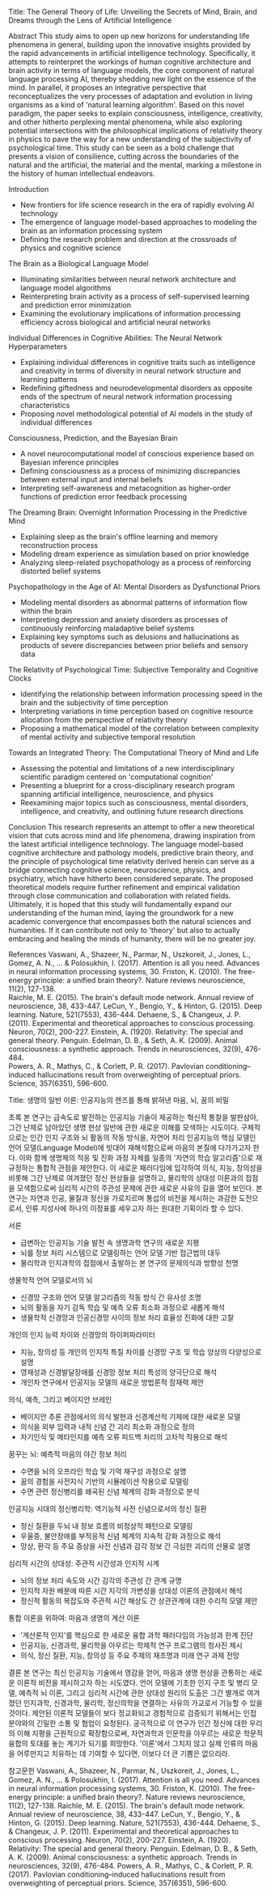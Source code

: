 Title: The General Theory of Life: Unveiling the Secrets of Mind, Brain, and Dreams through the Lens of Artificial Intelligence

Abstract
This study aims to open up new horizons for understanding life phenomena in general, building upon the innovative insights provided by the rapid advancements in artificial intelligence technology. Specifically, it attempts to reinterpret the workings of human cognitive architecture and brain activity in terms of language models, the core component of natural language processing AI, thereby shedding new light on the essence of the mind. In parallel, it proposes an integrative perspective that reconceptualizes the very processes of adaptation and evolution in living organisms as a kind of 'natural learning algorithm'. Based on this novel paradigm, the paper seeks to explain consciousness, intelligence, creativity, and other hitherto perplexing mental phenomena, while also exploring potential intersections with the philosophical implications of relativity theory in physics to pave the way for a new understanding of the subjectivity of psychological time. This study can be seen as a bold challenge that presents a vision of consilience, cutting across the boundaries of the natural and the artificial, the material and the mental, marking a milestone in the history of human intellectual endeavors.

Introduction
- New frontiers for life science research in the era of rapidly evolving AI technology  
- The emergence of language model-based approaches to modeling the brain as an information processing system
- Defining the research problem and direction at the crossroads of physics and cognitive science

The Brain as a Biological Language Model
- Illuminating similarities between neural network architecture and language model algorithms
- Reinterpreting brain activity as a process of self-supervised learning and prediction error minimization
- Examining the evolutionary implications of information processing efficiency across biological and artificial neural networks

Individual Differences in Cognitive Abilities: The Neural Network Hyperparameters  
- Explaining individual differences in cognitive traits such as intelligence and creativity in terms of diversity in neural network structure and learning patterns
- Redefining giftedness and neurodevelopmental disorders as opposite ends of the spectrum of neural network information processing characteristics
- Proposing novel methodological potential of AI models in the study of individual differences

Consciousness, Prediction, and the Bayesian Brain
- A novel neurocomputational model of conscious experience based on Bayesian inference principles
- Defining consciousness as a process of minimizing discrepancies between external input and internal beliefs  
- Interpreting self-awareness and metacognition as higher-order functions of prediction error feedback processing

The Dreaming Brain: Overnight Information Processing in the Predictive Mind
- Explaining sleep as the brain's offline learning and memory reconstruction process
- Modeling dream experience as simulation based on prior knowledge
- Analyzing sleep-related psychopathology as a process of reinforcing distorted belief systems 

Psychopathology in the Age of AI: Mental Disorders as Dysfunctional Priors
- Modeling mental disorders as abnormal patterns of information flow within the brain
- Interpreting depression and anxiety disorders as processes of continuously reinforcing maladaptive belief systems 
- Explaining key symptoms such as delusions and hallucinations as products of severe discrepancies between prior beliefs and sensory data

The Relativity of Psychological Time: Subjective Temporality and Cognitive Clocks
- Identifying the relationship between information processing speed in the brain and the subjectivity of time perception
- Interpreting variations in time perception based on cognitive resource allocation from the perspective of relativity theory  
- Proposing a mathematical model of the correlation between complexity of mental activity and subjective temporal resolution

Towards an Integrated Theory: The Computational Theory of Mind and Life  
- Assessing the potential and limitations of a new interdisciplinary scientific paradigm centered on 'computational cognition'
- Presenting a blueprint for a cross-disciplinary research program spanning artificial intelligence, neuroscience, and physics  
- Reexamining major topics such as consciousness, mental disorders, intelligence, and creativity, and outlining future research directions

Conclusion
This research represents an attempt to offer a new theoretical vision that cuts across mind and life phenomena, drawing inspiration from the latest artificial intelligence technology. The language model-based cognitive architecture and pathology models, predictive brain theory, and the principle of psychological time relativity derived herein can serve as a bridge connecting cognitive science, neuroscience, physics, and psychiatry, which have hitherto been considered separate. The proposed theoretical models require further refinement and empirical validation through close communication and collaboration with related fields. Ultimately, it is hoped that this study will fundamentally expand our understanding of the human mind, laying the groundwork for a new academic convergence that encompasses both the natural sciences and humanities. If it can contribute not only to 'theory' but also to actually embracing and healing the minds of humanity, there will be no greater joy.

References 
Vaswani, A., Shazeer, N., Parmar, N., Uszkoreit, J., Jones, L., Gomez, A. N., ... & Polosukhin, I. (2017). Attention is all you need. Advances in neural information processing systems, 30.
Friston, K. (2010). The free-energy principle: a unified brain theory?. Nature reviews neuroscience, 11(2), 127-138.  
Raichle, M. E. (2015). The brain's default mode network. Annual review of neuroscience, 38, 433-447.
LeCun, Y., Bengio, Y., & Hinton, G. (2015). Deep learning. Nature, 521(7553), 436-444.
Dehaene, S., & Changeux, J. P. (2011). Experimental and theoretical approaches to conscious processing. Neuron, 70(2), 200-227.
Einstein, A. (1920). Relativity: The special and general theory. Penguin.
Edelman, D. B., & Seth, A. K. (2009). Animal consciousness: a synthetic approach. Trends in neurosciences, 32(9), 476-484.  
Powers, A. R., Mathys, C., & Corlett, P. R. (2017). Pavlovian conditioning–induced hallucinations result from overweighting of perceptual priors. Science, 357(6351), 596-600.


Title: 생명의 일반 이론: 인공지능의 렌즈를 통해 밝혀낸 마음, 뇌, 꿈의 비밀

초록
본 연구는 급속도로 발전하는 인공지능 기술이 제공하는 혁신적 통찰을 발판삼아, 그간 난제로 남아있던 생명 현상 일반에 관한 새로운 이해를 모색하는 시도이다. 구체적으로는 인간 인지 구조와 뇌 활동의 작동 방식을, 자연어 처리 인공지능의 핵심 모델인 언어 모델(Language Model)에 빗대어 재해석함으로써 마음의 본질에 다가가고자 한다. 이와 함께 생명체의 적응 및 진화 과정 자체를 일종의 '자연의 학습 알고리즘'으로 재규정하는 통합적 관점을 제안한다. 이 새로운 패러다임에 입각하여 의식, 지능, 창의성을 비롯해 그간 난제로 여겨졌던 정신 현상들을 설명하고, 물리학의 상대성 이론과의 접점을 모색함으로써 심리적 시간의 주관성 문제에 관한 새로운 사유의 길을 열어 보인다. 본 연구는 자연과 인공, 물질과 정신을 가로지르며 통섭의 비전을 제시하는 과감한 도전으로서, 인류 지성사에 하나의 이정표를 세우고자 하는 원대한 기획이라 할 수 있다.

서론  
- 급변하는 인공지능 기술 발전 속 생명과학 연구의 새로운 지평
- 뇌를 정보 처리 시스템으로 모델링하는 언어 모델 기반 접근법의 대두
- 물리학과 인지과학의 접점에서 출발하는 본 연구의 문제의식과 방향성 천명

생물학적 언어 모델로서의 뇌
- 신경망 구조와 언어 모델 알고리즘의 작동 방식 간 유사성 조명
- 뇌의 활동을 자기 감독 학습 및 예측 오류 최소화 과정으로 새롭게 해석 
- 생물학적 신경망과 인공신경망 사이의 정보 처리 효율성 진화에 대한 고찰

개인의 인지 능력 차이와 신경망의 하이퍼파라미터
- 지능, 창의성 등 개인의 인지적 특질 차이를 신경망 구조 및 학습 양상의 다양성으로 설명
- 영재성과 신경발달장애를 신경망 정보 처리 특성의 양극단으로 해석  
- 개인차 연구에서 인공지능 모델의 새로운 방법론적 잠재력 제안

의식, 예측, 그리고 베이지안 브레인
- 베이지안 추론 관점에서의 의식 발현과 신경계산적 기제에 대한 새로운 모델
- 의식을 외부 입력과 내적 신념 간 괴리 최소화 과정으로 정의
- 자기인식 및 메타인지를 예측 오류 피드백 처리의 고차적 작용으로 해석  

꿈꾸는 뇌: 예측적 마음의 야간 정보 처리
- 수면을 뇌의 오프라인 학습 및 기억 재구성 과정으로 설명
- 꿈의 경험을 사전지식 기반의 시뮬레이션 작용으로 모델링
- 수면 관련 정신병리를 왜곡된 신념 체계의 강화 과정으로 분석

인공지능 시대의 정신병리학: 역기능적 사전 신념으로서의 정신 질환
- 정신 질환을 두뇌 내 정보 흐름의 비정상적 패턴으로 모델링  
- 우울증, 불안장애를 부적응적 신념 체계의 지속적 강화 과정으로 해석
- 망상, 환각 등 주요 증상을 사전 신념과 감각 정보 간 극심한 괴리의 산물로 설명

심리적 시간의 상대성: 주관적 시간성과 인지적 시계
- 뇌의 정보 처리 속도와 시간 감각의 주관성 간 관계 규명 
- 인지적 자원 배분에 따른 시간 지각의 가변성을 상대성 이론의 관점에서 해석
- 정신적 활동의 복잡도와 주관적 시간 해상도 간 상관관계에 대한 수리적 모델 제안

통합 이론을 위하여: 마음과 생명의 계산 이론
- '계산론적 인지'를 핵심으로 한 새로운 융합 과학 패러다임의 가능성과 한계 진단 
- 인공지능, 신경과학, 물리학을 아우르는 학제적 연구 프로그램의 청사진 제시
- 의식, 정신 질환, 지능, 창의성 등 주요 주제의 재조명과 미래 연구 과제 전망

결론
본 연구는 최신 인공지능 기술에서 영감을 얻어, 마음과 생명 현상을 관통하는 새로운 이론적 비전을 제시하고자 하는 시도였다. 언어 모델에 기초한 인지 구조 및 병리 모델, 예측적 뇌 이론, 그리고 심리적 시간에 관한 상대성 원리의 도출은 그간 별개로 여겨졌던 인지과학, 신경과학, 물리학, 정신의학을 연결하는 사유의 가교로서 기능할 수 있을 것이다. 제안된 이론적 모델들이 보다 정교화되고 경험적으로 검증되기 위해서는 인접 분야와의 긴밀한 소통 및 협업이 요청된다. 궁극적으로 이 연구가 인간 정신에 대한 우리의 이해 지평을 근원적으로 확장함으로써, 자연과학과 인문학을 아우르는 새로운 학문적 융합의 토대를 놓는 계기가 되기를 희망한다. '이론'에서 그치지 않고 실제 인류의 마음을 어루만지고 치유하는 데 기여할 수 있다면, 이보다 더 큰 기쁨은 없으리라.

참고문헌
Vaswani, A., Shazeer, N., Parmar, N., Uszkoreit, J., Jones, L., Gomez, A. N., ... & Polosukhin, I. (2017). Attention is all you need. Advances in neural information processing systems, 30.
Friston, K. (2010). The free-energy principle: a unified brain theory?. Nature reviews neuroscience, 11(2), 127-138.
Raichle, M. E. (2015). The brain's default mode network. Annual review of neuroscience, 38, 433-447.
LeCun, Y., Bengio, Y., & Hinton, G. (2015). Deep learning. Nature, 521(7553), 436-444.
Dehaene, S., & Changeux, J. P. (2011). Experimental and theoretical approaches to conscious processing. Neuron, 70(2), 200-227.
Einstein, A. (1920). Relativity: The special and general theory. Penguin.
Edelman, D. B., & Seth, A. K. (2009). Animal consciousness: a synthetic approach. Trends in neurosciences, 32(9), 476-484.
Powers, A. R., Mathys, C., & Corlett, P. R. (2017). Pavlovian conditioning–induced hallucinations result from overweighting of perceptual priors. Science, 357(6351), 596-600.


